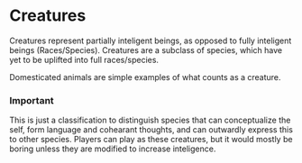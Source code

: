 # Creatures
Creatures represent partially inteligent beings, as opposed to fully inteligent beings (Races/Species). Creatures are a subclass of species, which have yet to be uplifted into full races/species.

Domesticated animals are simple examples of what counts as a creature.

### Important
This is just a classification to distinguish species that can conceptualize the self, form language and cohearant thoughts, and can outwardly express this to other species. Players can play as these creatures, but it would mostly be boring unless they are modified to increase inteligence. 